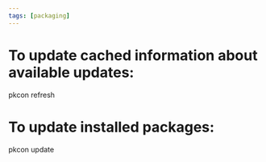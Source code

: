 ```yaml
---
tags: [packaging]
---
```


# To update cached information about available updates:

pkcon refresh

# To update installed packages:

pkcon update
